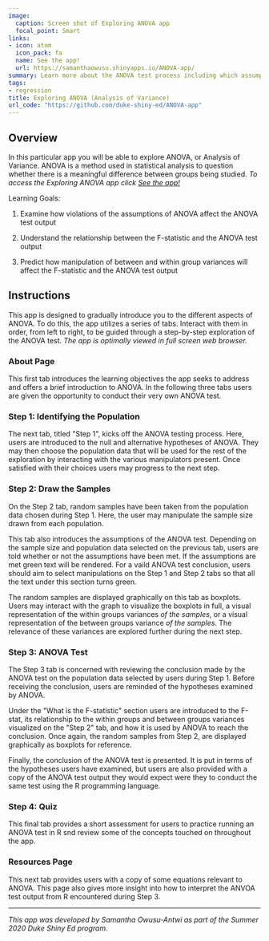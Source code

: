```yaml
---
image:
  caption: Screen shot of Exploring ANOVA app
  focal_point: Smart
links:
- icon: atom
  icon_pack: fa
  name: See the app!
  url: https://samanthaowusu.shinyapps.io/ANOVA-app/
summary: Learn more about the ANOVA test process including which assumptions the test makes and the meaning behind the test conclusion.
tags:
- regression
title: Exploring ANOVA (Analysis of Variance)
url_code: "https://github.com/duke-shiny-ed/ANOVA-app"
---
```


## Overview
In this particular app you will be able to explore ANOVA, or Analysis of Variance. ANOVA is a method used in statistical analysis to question whether there is a meaningful difference between groups being studied. *To access the Exploring ANOVA app click [See the app!](https://samanthaowusu.shinyapps.io/ANOVA-app/)*

Learning Goals:
1. Examine how violations of the assumptions of ANOVA affect the ANOVA test output

2. Understand the relationship between the F-statistic and the ANOVA test output

3. Predict how manipulation of between and within group variances will affect the F-statistic and the ANOVA test output

## Instructions
This app is designed to gradually introduce you to the different aspects of ANOVA. To do this, the app utilizes a series of tabs. Interact with them in order, from left to right, to be guided through a step-by-step exploration of the ANOVA test. *The app is optimally viewed in full screen web browser.*

### **About Page**
This first tab introduces the learning objectives the app seeks to address and offers a brief introduction to ANOVA. In the following three tabs users are given the opportunity to conduct their very own ANOVA test.

### **Step 1: Identifying the Population**
The next tab, titled "Step 1", kicks off the ANOVA testing process. Here, users are introduced to the null and alternative hypotheses of ANOVA. They may then choose the population data that will be used for the rest of the exploration by interacting with the various manipulators present. Once satisfied with their choices users may progress to the next step.

### **Step 2: Draw the Samples**
On the Step 2 tab, random samples have been taken from the population data chosen during Step 1. Here, the user may manipulate the sample size drawn from each population. 

This tab also introduces the assumptions of the ANOVA test. Depending on the sample size and population data selected on the previous tab, users are told whether or not the assumptions have been met. If the assumptions are met green text will be rendered. For a vaild ANOVA test conclusion, users should aim to select manipulations on the Step 1 and Step 2 tabs so that all the text under this section turns green.

The random samples are displayed graphically on this tab as boxplots. Users may interact with the graph to visualize the boxplots in full, a visual representation of the within groups variances *of the samples*, or a visual representation of the between groups variance *of the samples*. The relevance of these variances are explored further during the next step.

### **Step 3: ANOVA Test**
The Step 3 tab is concerned with reviewing the conclusion made by the ANOVA test on the population data selected by users during Step 1. Before receiving the conclusion, users are reminded of the hypotheses examined by ANOVA. 

Under the "What is the F-statistic" section users are introduced to the F-stat, its relationship to the within groups and between groups variances visualized on the "Step 2" tab, and how it is used by ANOVA to reach the conclusion. Once again, the random samples from Step 2, are displayed graphically as boxplots for reference.

Finally, the conclusion of the ANOVA test is presented. It is put in terms of the hypotheses users have examined, but users are also provided with a copy of the ANOVA test output they would expect were they to conduct the same test using the R programming language.

### **Step 4: Quiz**
This final tab provides a short assessment for users to practice running an ANOVA test in R snd review some of the concepts touched on throughout the app.

### **Resources Page**
This next tab provides users with a copy of some equations relevant to ANOVA. This page also gives more insight into how to interpret the ANVOA test output from R encountered during Step 3.

---
*This app was developed by Samantha Owusu-Antwi as part of the Summer 2020 Duke Shiny Ed program.*





